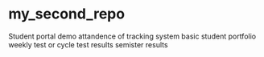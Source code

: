# my_second_repo
Student portal demo
attandence of tracking system
basic student portfolio
weekly test or cycle test results
semister results
